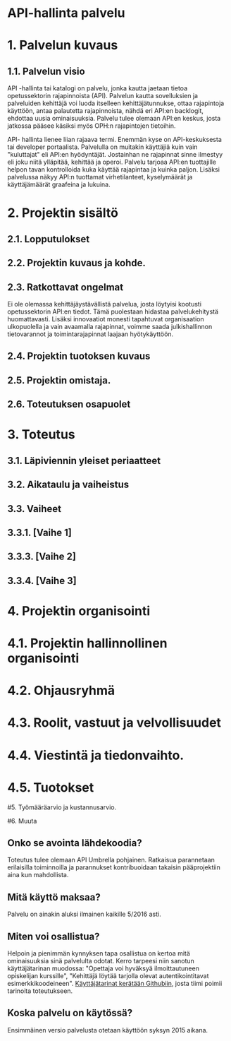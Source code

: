 # API-hallinta palvelu


# 1. Palvelun kuvaus

## 1.1. Palvelun visio
API -hallinta tai katalogi on palvelu, jonka kautta jaetaan tietoa opetussektorin rajapinnoista (API). Palvelun kautta sovelluksien ja palveluiden kehittäjä voi luoda itselleen kehittäjätunnukse, ottaa rajapintoja käyttöön, antaa palautetta rajapinnoista, nähdä eri API:en backlogit, ehdottaa uusia ominaisuuksia. Palvelu tulee olemaan API:en keskus, josta jatkossa pääsee käsiksi myös OPH:n rajapintojen tietoihin. 

API- hallinta lienee liian rajaava termi. Enemmän kyse on API-keskuksesta tai developer portaalista. Palvelulla on muitakin käyttäjiä kuin vain "kuluttajat" eli API:en hyödyntäjät. Jostainhan ne rajapinnat sinne ilmestyy eli joku niitä ylläpitää, kehittää ja operoi. Palvelu tarjoaa API:en tuottajille helpon tavan kontrolloida kuka käyttää rajapintaa ja kuinka paljon. Lisäksi palvelussa näkyy API:n tuottamat virhetilanteet, kyselymäärät ja käyttäjämäärät graafeina ja lukuina. 

# 2. Projektin sisältö

## 2.1. Lopputulokset

## 2.2. Projektin kuvaus ja kohde.

## 2.3. Ratkottavat ongelmat

Ei ole olemassa kehittäjäystävällistä palvelua, josta löytyisi kootusti opetussektorin API:en tiedot. Tämä puolestaan hidastaa palvelukehitystä huomattavasti. Lisäksi innovaatiot monesti tapahtuvat organisaation ulkopuolella ja vain avaamalla rajapinnat, voimme saada julkishallinnon tietovarannot ja toimintarajapinnat laajaan hyötykäyttöön.  

## 2.4. Projektin tuotoksen kuvaus

## 2.5. Projektin omistaja.

## 2.6. Toteutuksen osapuolet

# 3. Toteutus

## 3.1. Läpiviennin yleiset periaatteet

## 3.2. Aikataulu ja vaiheistus

## 3.3. Vaiheet

## 3.3.1. [Vaihe 1]

## 3.3.3. [Vaihe 2]

## 3.3.4. [Vaihe 3]

# 4. Projektin organisointi

# 4.1. Projektin hallinnollinen organisointi

# 4.2. Ohjausryhmä

# 4.3. Roolit, vastuut ja velvollisuudet

# 4.4. Viestintä ja tiedonvaihto.

# 4.5. Tuotokset

#5. Työmääräarvio ja kustannusarvio.

#6. Muuta  

## Onko se avointa lähdekoodia? 
Toteutus tulee olemaan API Umbrella pohjainen. Ratkaisua parannetaan erilaisilla toiminnoilla ja parannukset kontribuoidaan takaisin pääprojektiin aina kun mahdollista. 

## Mitä käyttö maksaa?
Palvelu on ainakin aluksi ilmainen kaikille 5/2016 asti.  

## Miten voi osallistua? 
Helpoin ja pienimmän kynnyksen tapa osallistua on kertoa mitä ominaisuuksia sinä palvelulta odotat. Kerro tarpeesi niin sanotun käyttäjätarinan muodossa: "Opettaja voi hyväksyä ilmoittautuneen opiskelijan kurssille", "Kehittäjä löytää tarjolla olevat autentikointitavat esimerkkikoodeineen". [Käyttäjätarinat kerätään Githubiin](https://github.com/Digipalvelutehdas/API-katalogi/issues), josta tiimi poimii tarinoita toteutukseen.

## Koska palvelu on käytössä?
Ensimmäinen versio palvelusta otetaan käyttöön syksyn 2015 aikana. 
